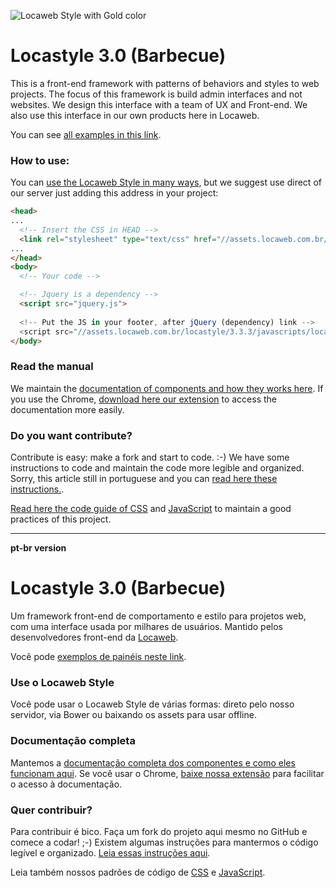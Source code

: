 
![Locaweb Style with Gold color](http://i.imgur.com/3mBJPr4.png "Locaweb Style")


# Locastyle 3.0 (Barbecue)
This is a front-end framework with patterns of behaviors and styles to web projects. The focus of this framework is build admin interfaces and not websites. We design this interface with a team of UX and Front-end. We also use this interface in our own products here in Locaweb.

You can see [all examples in this link](http://locaweb.github.io/locawebstyle/documentacao/exemplos/).

### How to use:
You can [use the Locaweb Style in many ways](http://localhost:4567/documentacao/introducao/), but we suggest use direct of our server just adding this address in your project:

```html
<head>
...
  <!-- Insert the CSS in HEAD -->
  <link rel="stylesheet" type="text/css" href="//assets.locaweb.com.br/locastyle/3.3.3/stylesheets/locastyle.css">
...
</head>
<body>
  <!-- Your code -->

  <!-- Jquery is a dependency -->
  <script src="jquery.js">
  
  <!-- Put the JS in your footer, after jQuery (dependency) link -->
  <script src="//assets.locaweb.com.br/locastyle/3.3.3/javascripts/locastyle.js"></script>
</body>
```

### Read the manual
We maintain the [documentation of components and how they works here](http://locaweb.github.io/locawebstyle/documentacao/introducao/). If you use the Chrome, [download here our extension](http://locaweb.github.io/locawebstyle/documentacao/introducao/chrome/) to access the documentation more easily.

### Do you want contribute?
Contribute is easy: make a fork and start to code. :-)
We have some instructions to code and maintain the code more legible and organized. Sorry, this article still in portuguese and you can [read here these instructions.](http://locaweb.github.io/locawebstyle/documentacao/introducao/contribua/).

[Read here the code guide of CSS](http://locaweb.github.io/locawebstyle/documentacao/praticas/css/) and [JavaScript](http://locaweb.github.io/locawebstyle/documentacao/praticas/javascript/) to maintain a good practices of this project.

---
**pt-br version**

# Locastyle 3.0 (Barbecue)
Um framework front-end de comportamento e estilo para projetos web, com uma interface usada por milhares de usuários. Mantido pelos desenvolvedores front-end da [Locaweb](http://locaweb.com.br/).

Você pode [exemplos de painéis neste link](http://locaweb.github.io/locawebstyle/documentacao/exemplos/).

### Use o Locaweb Style
Você pode usar o Locaweb Style de várias formas: direto pelo nosso servidor, via Bower ou baixando os assets para usar offline.

### Documentação completa
Mantemos a [documentação completa dos componentes e como eles funcionam aqui](http://locaweb.github.io/locawebstyle/documentacao/introducao/). Se você usar o Chrome, [baixe nossa extensão](http://locaweb.github.io/locawebstyle/documentacao/introducao/chrome/) para facilitar o acesso à documentação.

### Quer contribuir?
Para contribuir é bico. Faça um fork do projeto aqui mesmo no GitHub e comece a codar! ;-)
Existem algumas instruções para mantermos o código legível e organizado. [Leia essas instruções aqui](http://locaweb.github.io/locawebstyle/documentacao/introducao/contribua/).

Leia também nossos padrões de código de [CSS](http://locaweb.github.io/locawebstyle/documentacao/praticas/css/) e [JavaScript](http://locaweb.github.io/locawebstyle/documentacao/praticas/javascript/).
